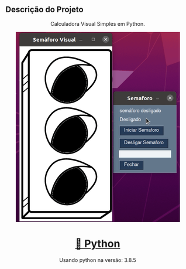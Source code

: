 ## Descrição do Projeto
<p align="center">Calculadora Visual Simples em Python.</p>
<p align="center"><img src="https://raw.githubusercontent.com/yuriouverney/semaforoPython/main/gif/reproducao.gif"> 
</p>

<h1 align="center">
    <a href="https://www.python.org">🔗 Python</a>
</h1>
<p align="center">Usando python na versão: 3.8.5</p>
